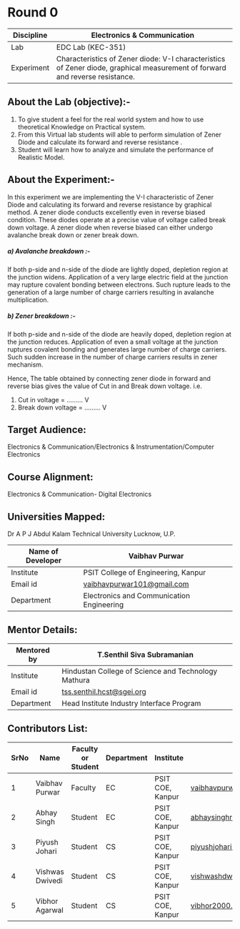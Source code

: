 #  Round 0


| Discipline    | Electronics & Communication |
| ----------- | ----------- |
| Lab	       | EDC Lab (KEC-351)     |
| Experiment  | Characteristics of Zener diode: V-I characteristics of Zener diode, graphical measurement of forward and reverse resistance.   |

## About the Lab (objective):-
1.	To give student a feel for the real world system and how to use theoretical Knowledge on Practical system.
2.	From this Virtual lab students will able to perform simulation of Zener Diode and calculate its forward and reverse resistance .
3.	Student will learn how to analyze and simulate the performance of Realistic Model.

## About the Experiment:-

In this experiment we are implementing the V-I characteristic of Zener Diode and calculating its forward and reverse resistance by graphical method.
A zener diode conducts excellently even in reverse biased condition. These diodes operate at a precise value of voltage called break down voltage.
   A zener diode when reverse biased can either undergo avalanche break down or zener break down.

##### a)	Avalanche breakdown :- 
If both p-side and n-side of the diode are lightly doped, depletion region at the junction widens.
Application of a very large electric field at the junction may rupture covalent bonding between electrons. 
Such rupture leads to the generation of a large number of charge carriers resulting in avalanche multiplication.


##### b)	Zener breakdown :-
If both p-side and n-side of the diode are heavily doped, depletion region at the junction reduces. Application of even a small voltage at the junction 
ruptures covalent bonding and generates large number of charge carriers. Such sudden increase in the number of charge carriers results in zener mechanism.


Hence, The table obtained by connecting zener diode in  forward and reverse bias gives the value of Cut in and Break down voltage.
i.e.

1. Cut in voltage = ……… V
2. Break down voltage = ……… V



## Target Audience:
  Electronics & Communication/Electronics & Instrumentation/Computer Electronics

## Course Alignment:
  Electronics & Communication- Digital Electronics


## Universities Mapped:
   Dr A P J Abdul Kalam Technical University Lucknow, U.P.

| Name of Developer	  | Vaibhav Purwar |
| ----------- | ----------- |
| Institute | PSIT College of Engineering, Kanpur |
| Email id  | vaibhavpurwar101@gmail.com      |
| Department | Electronics and Communication Engineering |


## Mentor Details:

| Mentored by	|  T.Senthil Siva Subramanian |
|------------ | --------------------------- |
| Institute	  |  Hindustan College of Science and Technology Mathura |
| Email id	    |  tss.senthil.hcst@sgei.org |
| Department	  |  Head Institute Industry Interface Program |



## Contributors List:


|SrNo	|Name	| Faculty or Student |	Department |	Institute	 | Email id |
| ---- | ------- | -----------------| ----------------- | ------------------- | ------------------ |
|1|	Vaibhav Purwar | Faculty | EC |	PSIT COE, Kanpur | vaibhavpurwar101@gmail.com |
|2|	Abhay Singh |	Student	| EC |	PSIT COE, Kanpur | abhaysinghroyale.6@gmail.com |
|3|	Piyush Johari | Student	| CS | PSIT COE, Kanpur	| piyushjohari1234@gmail.com |
|4|	Vishwas Dwivedi	| Student | CS | PSIT COE, Kanpur | vishwashdwivedi26@gmail.com |
|5|	Vibhor Agarwal | Student | CS |	PSIT COE, Kanpur | vibhor2000.agrawal@gmail.com |
